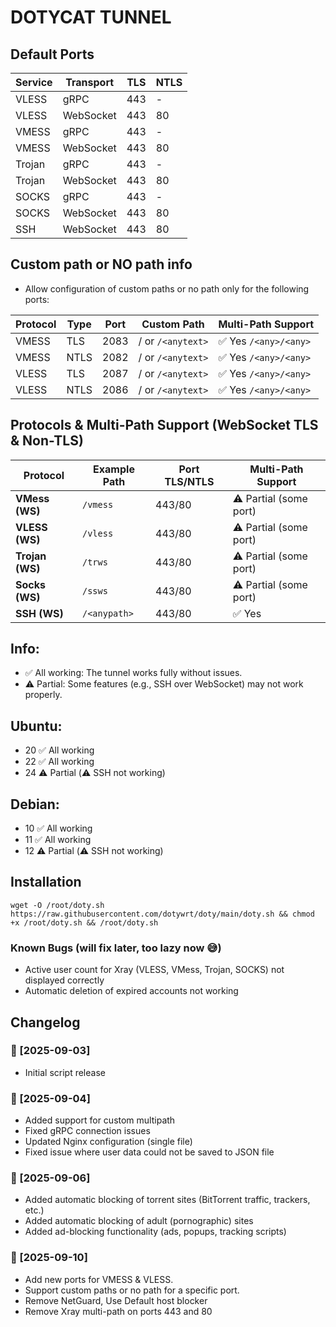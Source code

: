 # DOTYCAT TUNNEL

## Default Ports

| Service  | Transport |   TLS    |    NTLS      |
|----------|-----------|----------|--------------|
| VLESS    | gRPC      | 443      | -            |
| VLESS    | WebSocket | 443      | 80           |
| VMESS    | gRPC      | 443      | -            |
| VMESS    | WebSocket | 443      | 80           |
| Trojan   | gRPC      | 443      | -            |
| Trojan   | WebSocket | 443      | 80           |
| SOCKS    | gRPC      | 443      | -            |
| SOCKS    | WebSocket | 443      | 80           |
| SSH      | WebSocket | 443      | 80           |

## Custom path or NO path info 
- Allow configuration of custom paths or no path only for the following ports:
  
| Protocol | Type | Port |     Custom Path    |   Multi-Path Support   |
| -------- | ---- | ---- | ------------------ | -----------------------|
| VMESS    | TLS  | 2083 | / or `/<anytext>`  |  ✅ Yes `/<any>/<any>`   |
| VMESS    | NTLS | 2082 | / or `/<anytext>`  |  ✅ Yes `/<any>/<any>`   |
| VLESS    | TLS  | 2087 | / or `/<anytext>`  |  ✅ Yes `/<any>/<any>`   |
| VLESS    | NTLS | 2086 | / or `/<anytext>`  |  ✅ Yes `/<any>/<any>`   |

## Protocols & Multi-Path Support (WebSocket TLS & Non-TLS)

| Protocol       | Example Path       | Port TLS/NTLS  |   Multi-Path Support    |
|----------------|--------------------|----------------|-------------------------|
| **VMess (WS)** |      `/vmess`      |   443/80       | ⚠️ Partial (some port) |
| **VLESS (WS)** |      `/vless`      |   443/80       | ⚠️ Partial (some port) |
| **Trojan (WS)**|      `/trws`       |   443/80       | ⚠️ Partial (some port) |
| **Socks (WS)** |      `/ssws`       |   443/80       | ⚠️ Partial (some port) |
| **SSH (WS)**   |      `/<anypath>`  |   443/80       | ✅ Yes                 |



## Info:  
- ✅ All working: The tunnel works fully without issues.  
- ⚠️ Partial: Some features (e.g., SSH over WebSocket) may not work properly.  

## Ubuntu:
- 20 ✅ All working
- 22 ✅ All working
- 24 ⚠️ Partial (⚠️ SSH not working)

## Debian:
- 10 ✅ All working
- 11 ✅ All working
- 12 ⚠️ Partial (⚠️ SSH not working)

## Installation
 
<pre>
<code>wget -O /root/doty.sh https://raw.githubusercontent.com/dotywrt/doty/main/doty.sh && chmod +x /root/doty.sh && /root/doty.sh</code>
</pre>

### Known Bugs (will fix later, too lazy now 😅)
- Active user count for Xray (VLESS, VMess, Trojan, SOCKS) not displayed correctly
- Automatic deletion of expired accounts not working
 
## Changelog

### 📅 [2025-09-03]
- Initial script release
  
### 📅 [2025-09-04]
- Added support for custom multipath
- Fixed gRPC connection issues
- Updated Nginx configuration (single file)
- Fixed issue where user data could not be saved to JSON file

### 📅 [2025-09-06]  
- Added automatic blocking of torrent sites (BitTorrent traffic, trackers, etc.)  
- Added automatic blocking of adult (pornographic) sites  
- Added ad-blocking functionality (ads, popups, tracking scripts)

### 📅 [2025-09-10]  
- Add new ports for VMESS & VLESS.
- Support custom paths or no path for a specific port.
- Remove NetGuard, Use Default host blocker
- Remove Xray multi-path on ports 443 and 80
